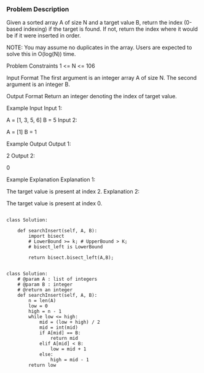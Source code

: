 ### Problem Description

Given a sorted array A of size N and a target value B, return the index (0-based indexing) if the target is found.
If not, return the index where it would be if it were inserted in order.

NOTE: You may assume no duplicates in the array. Users are expected to solve this in O(log(N)) time.



Problem Constraints
1 <= N <= 106



Input Format
The first argument is an integer array A of size N.
The second argument is an integer B.



Output Format
Return an integer denoting the index of target value.



Example Input
Input 1:

A = [1, 3, 5, 6]
B = 5 
Input 2:

A = [1]
B = 1


Example Output
Output 1:

2 
Output 2:

0


Example Explanation
Explanation 1:

The target value is present at index 2. 
Explanation 2:

The target value is present at index 0.


```

class Solution:
    
    def searchInsert(self, A, B):
        import bisect
        # LowerBound >= k; # UpperBound > K;
        # bisect_left is LowerBound
        
        return bisect.bisect_left(A,B);

```

```

class Solution:
    # @param A : list of integers
    # @param B : integer
    # @return an integer
    def searchInsert(self, A, B):
        n = len(A)
        low = 0
        high = n - 1
        while low <= high:
            mid = (low + high) / 2
            mid = int(mid)
            if A[mid] == B:
                return mid
            elif A[mid] < B:
                low = mid + 1
            else:
                high = mid - 1
        return low

```
